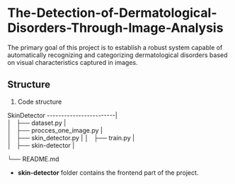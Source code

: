 # The-Detection-of-Dermatological-Disorders-Through-Image-Analysis

The primary goal of this project is to establish a robust system capable of automatically recognizing and categorizing dermatological disorders based on visual characteristics captured in images.

Structure
-

1. Code structure

SkinDetector
------------------------|     
 │   ├── dataset.py      |           
 │   ├── procces_one_image.py    |            
 │   ├── skin_detector.py |
 │   ├── train.py          |       
 │   ├── skin-detector          |      
 
 └── README.md     

 * **skin-detector** folder contains the frontend part of the project.
